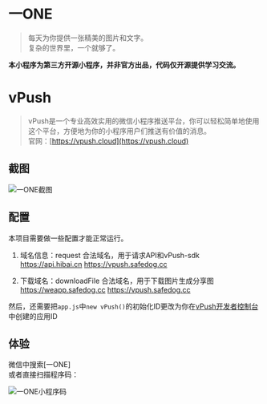# 一ONE
> 每天为你提供一张精美的图片和文字。    
> 复杂的世界里，一个就够了。    

**本小程序为第三方开源小程序，并非官方出品，代码仅开源提供学习交流。**

# vPush
> vPush是一个专业高效实用的微信小程序推送平台，你可以轻松简单地使用这个平台，方便地为你的小程序用户们推送有价值的消息。   
> 官网：[https://vpush.cloud](https://vpush.cloud)

## 截图
![一ONE截图](https://i.loli.net/2018/07/10/5b44c4b461383.jpg)

## 配置
本项目需要做一些配置才能正常运行。    
1. 域名信息：request 合法域名，用于请求API和vPush-sdk
https://api.hibai.cn
https://vpush.safedog.cc

2. 下载域名：downloadFile 合法域名，用于下载图片生成分享图
https://weapp.safedog.cc
https://vpush.safedog.cc

然后，还需要把`app.js`中`new vPush()`的初始化ID更改为你在[vPush开发者控制台](https://dev.vpush.cloud)中创建的应用ID

## 体验
微信中搜索[一ONE]    
或者直接扫描程序码：

![一ONE小程序码](https://i.loli.net/2018/06/19/5b28801446220.jpg)